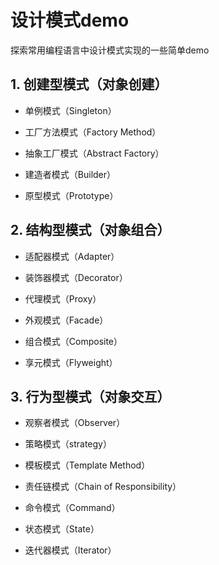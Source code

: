 # 设计模式demo

探索常用编程语言中设计模式实现的一些简单demo



## 1. 创建型模式（对象创建）

* 单例模式（Singleton）

* 工厂方法模式（Factory Method）

* 抽象工厂模式（Abstract Factory）

* 建造者模式（Builder）

* 原型模式（Prototype）



## 2. 结构型模式（对象组合）

* 适配器模式（Adapter）

* 装饰器模式（Decorator）

* 代理模式（Proxy）

* 外观模式（Facade）

* 组合模式（Composite）

* 享元模式（Flyweight）





## 3. 行为型模式（对象交互）

* 观察者模式（Observer）

* 策略模式（strategy）

* 模板模式（Template Method）

* 责任链模式（Chain of Responsibility）

* 命令模式（Command）

* 状态模式（State）

* 迭代器模式（Iterator）
